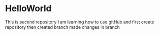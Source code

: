 # HelloWorld
This is second repository
I am learning how to use gitHub and 
first create repository 
then created branch
made changes in branch
